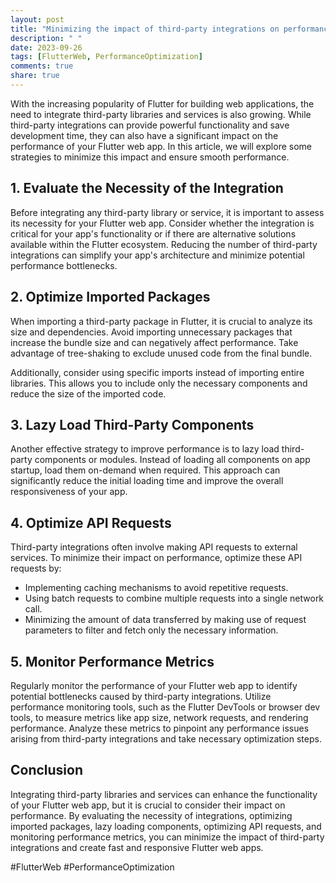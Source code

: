```yaml
---
layout: post
title: "Minimizing the impact of third-party integrations on performance in Flutter web apps"
description: " "
date: 2023-09-26
tags: [FlutterWeb, PerformanceOptimization]
comments: true
share: true
---
```


With the increasing popularity of Flutter for building web applications, the need to integrate third-party libraries and services is also growing. While third-party integrations can provide powerful functionality and save development time, they can also have a significant impact on the performance of your Flutter web app. In this article, we will explore some strategies to minimize this impact and ensure smooth performance.

## 1. Evaluate the Necessity of the Integration

Before integrating any third-party library or service, it is important to assess its necessity for your Flutter web app. Consider whether the integration is critical for your app's functionality or if there are alternative solutions available within the Flutter ecosystem. Reducing the number of third-party integrations can simplify your app's architecture and minimize potential performance bottlenecks.

## 2. Optimize Imported Packages

When importing a third-party package in Flutter, it is crucial to analyze its size and dependencies. Avoid importing unnecessary packages that increase the bundle size and can negatively affect performance. Take advantage of tree-shaking to exclude unused code from the final bundle.

Additionally, consider using specific imports instead of importing entire libraries. This allows you to include only the necessary components and reduce the size of the imported code.

## 3. Lazy Load Third-Party Components

Another effective strategy to improve performance is to lazy load third-party components or modules. Instead of loading all components on app startup, load them on-demand when required. This approach can significantly reduce the initial loading time and improve the overall responsiveness of your app.

## 4. Optimize API Requests

Third-party integrations often involve making API requests to external services. To minimize their impact on performance, optimize these API requests by:

- Implementing caching mechanisms to avoid repetitive requests.
- Using batch requests to combine multiple requests into a single network call.
- Minimizing the amount of data transferred by making use of request parameters to filter and fetch only the necessary information.

## 5. Monitor Performance Metrics

Regularly monitor the performance of your Flutter web app to identify potential bottlenecks caused by third-party integrations. Utilize performance monitoring tools, such as the Flutter DevTools or browser dev tools, to measure metrics like app size, network requests, and rendering performance. Analyze these metrics to pinpoint any performance issues arising from third-party integrations and take necessary optimization steps.

## Conclusion

Integrating third-party libraries and services can enhance the functionality of your Flutter web app, but it is crucial to consider their impact on performance. By evaluating the necessity of integrations, optimizing imported packages, lazy loading components, optimizing API requests, and monitoring performance metrics, you can minimize the impact of third-party integrations and create fast and responsive Flutter web apps.

#FlutterWeb #PerformanceOptimization